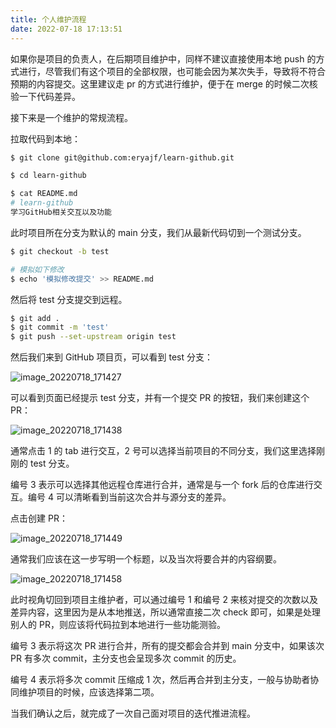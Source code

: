 ```yaml
---
title: 个人维护流程
date: 2022-07-18 17:13:51
---
```



如果你是项目的负责人，在后期项目维护中，同样不建议直接使用本地 push 的方式进行，尽管我们有这个项目的全部权限，也可能会因为某次失手，导致将不符合预期的内容提交。这里建议走 pr 的方式进行维护，便于在 merge 的时候二次核验一下代码差异。

接下来是一个维护的常规流程。

拉取代码到本地：

```sh
$ git clone git@github.com:eryajf/learn-github.git

$ cd learn-github

$ cat README.md
# learn-github
学习GitHub相关交互以及功能
```

此时项目所在分支为默认的 main 分支，我们从最新代码切到一个测试分支。

```sh
$ git checkout -b test

# 模拟如下修改
$ echo '模拟修改提交' >> README.md
```

然后将 test 分支提交到远程。

```sh
$ git add .
$ git commit -m 'test'
$ git push --set-upstream origin test
```

然后我们来到 GitHub 项目页，可以看到 test 分支：

![image_20220718_171427](https://cdn.staticaly.com/gh/eryajf/tu/main/img/image_20220718_171427.png)

可以看到页面已经提示 test 分支，并有一个提交 PR 的按钮，我们来创建这个 PR：

![image_20220718_171438](https://cdn.staticaly.com/gh/eryajf/tu/main/img/image_20220718_171438.png)

通常点击 1 的 tab 进行交互，2 号可以选择当前项目的不同分支，我们这里选择刚刚的 test 分支。

编号 3 表示可以选择其他远程仓库进行合并，通常是与一个 fork 后的仓库进行交互。编号 4 可以清晰看到当前这次合并与源分支的差异。

点击创建 PR：

![image_20220718_171449](https://cdn.staticaly.com/gh/eryajf/tu/main/img/image_20220718_171449.png)

通常我们应该在这一步写明一个标题，以及当次将要合并的内容纲要。

![image_20220718_171458](https://cdn.staticaly.com/gh/eryajf/tu/main/img/image_20220718_171458.png)

此时视角切回到项目主维护者，可以通过编号 1 和编号 2 来核对提交的次数以及差异内容，这里因为是从本地推送，所以通常直接二次 check 即可，如果是处理别人的 PR，则应该将代码拉到本地进行一些功能测验。

编号 3 表示将这次 PR 进行合并，所有的提交都会合并到 main 分支中，如果该次 PR 有多次 commit，主分支也会呈现多次 commit 的历史。

编号 4 表示将多次 commit 压缩成 1 次，然后再合并到主分支，一般与协助者协同维护项目的时候，应该选择第二项。

当我们确认之后，就完成了一次自己面对项目的迭代推进流程。